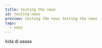 ```yaml
---
title: testing the news
id: testing-news
preview: testing the news testing the news
tags:
  - news
---
```

k﻿ida di aaaaa